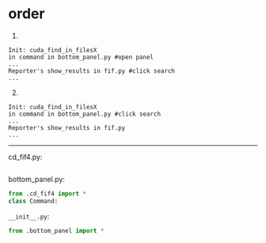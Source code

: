 # order

1.
```
Init: cuda_find_in_filesX
in command in bottom_panel.py #open panel
...
Reporter's show_results in fif.py #click search
...
```

2.
```
Init: cuda_find_in_filesX
in command in bottom_panel.py #click search
...
Reporter's show_results in fif.py
...
```

---

cd_fif4.py:
```py

```

bottom_panel.py:
```py
from .cd_fif4 import *
class Command:
```

`__init__.py`:
```py
from .bottom_panel import *
```
